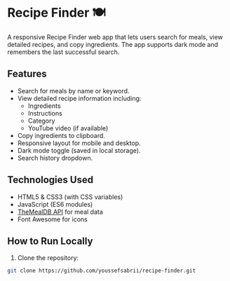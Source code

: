 # Recipe Finder 🍽️

A responsive Recipe Finder web app that lets users search for meals, view detailed recipes, and copy ingredients. The app supports dark mode and remembers the last successful search.

## Features

- Search for meals by name or keyword.
- View detailed recipe information including:
  - Ingredients
  - Instructions
  - Category
  - YouTube video (if available)
- Copy ingredients to clipboard.
- Responsive layout for mobile and desktop.
- Dark mode toggle (saved in local storage).
- Search history dropdown.

## Technologies Used

- HTML5 & CSS3 (with CSS variables)
- JavaScript (ES6 modules)
- [TheMealDB API](https://www.themealdb.com/api.php) for meal data
- Font Awesome for icons

## How to Run Locally

1. Clone the repository:

```bash
git clone https://github.com/youssefsabrii/recipe-finder.git
